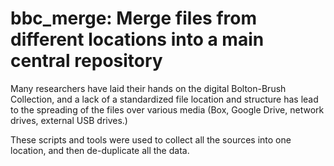 # bbc_merge: Merge files from different locations into a main central repository

Many researchers have laid their hands on the digital Bolton-Brush Collection, and a lack of a standardized file location and structure has lead to the spreading of the files over various media (Box, Google Drive, network drives, external USB drives.)

These scripts and tools were used to collect all the sources into one location, and then de-duplicate all the data.